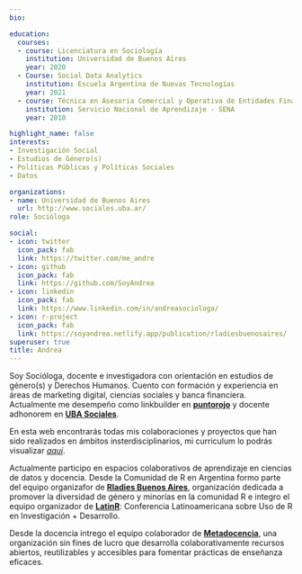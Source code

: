 ```yaml
---
bio: 

education:
  courses:
  - course: Licenciatura en Sociología
    institution: Universidad de Buenos Aires
    year: 2020
  - Course: Social Data Analytics
    institution: Escuela Argentina de Nuevas Tecnologías
    year: 2021
  - course: Técnica en Asesoria Comercial y Operativa de Entidades Financieras
    institution: Servicio Nacional de Aprendizaje - SENA
    year: 2010

highlight_name: false
interests:
- Investigación Social
- Estudios de Género(s)
- Políticas Públicas y Políticas Sociales
- Datos

organizations:
- name: Universidad de Buenos Aires  
  url: http://www.sociales.uba.ar/
role: Socióloga

social:
- icon: twitter
  icon_pack: fab
  link: https://twitter.com/me_andre
- icon: github
  icon_pack: fab
  link: https://github.com/SoyAndrea
- icon: linkedin
  icon_pack: fab
  link: https://www.linkedin.com/in/andreasociologa/
- icon: r-project
  icon_pack: fab
  link: https://soyandrea.netlify.app/publication/rladiesbuenosaires/ 
superuser: true
title: Andrea
---
```


Soy Socióloga, docente e investigadora con orientación en estudios de género(s) y Derechos Humanos. Cuento con formación y experiencia en áreas de marketing digital, ciencias sociales y banca financiera. Actualmente me desempeño como linkbuilder en [**puntorojo**](https://www.linkedin.com/company/punto-rojo-marketing/about/) y docente adhonorem en [**UBA Sociales**](https://soyandrea.netlify.app/proyectos/materia-optativa/). 


En esta web encontrarás todas mis colaboraciones y proyectos que han sido realizados en ámbitos insterdisciplinarios, mi curriculum lo podrás visualizar [_aquí_](https://andreagv.netlify.app/media/AndreaGomezVargas2021.pdf).


Actualmente participo en espacios colaborativos de aprendizaje en ciencias de datos y docencia. Desde la Comunidad de R en Argentina formo parte del equipo organizafor de [**Rladies Buenos Aires**](https://twitter.com/RLadiesBA), organización dedicada a promover la diversidad de género y minorías en la comunidad R e integro el equipo organizador de [**LatinR**](https://latin-r.com/): Conferencia Latinoamericana sobre Uso de R en Investigación + Desarrollo. 



Desde la docencia intrego el equipo colaborador de [**Metadocencia**](https://www.metadocencia.org/), una organización sin fines de lucro que desarrolla colaborativamente recursos abiertos, reutilizables y accesibles para fomentar prácticas de enseñanza eficaces.
